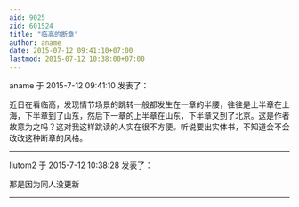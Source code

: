 ```yaml
---
aid: 9025
zid: 601524
title: "临高的断章"
author: aname
date: 2015-07-12 09:41:10+07:00
lastmod: 2015-07-12 10:38:00+07:00
---
```


aname 于 2015-7-12 09:41:10 发表了：

近日在看临高，发现情节场景的跳转一般都发生在一章的半腰，往往是上半章在上海，下半章到了山东，然后下一章的上半章在山东，下半章又到了北京。这是作者故意为之吗？这对我这样跳读的人实在很不方便。听说要出实体书，不知道会不会改改这种断章的风格。

---

liutom2 于 2015-7-12 10:38:28 发表了：

那是因为同人没更新

---
